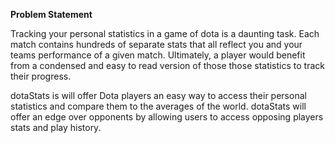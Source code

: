 **Problem Statement**


Tracking your personal statistics in a game of dota is a daunting task. Each match contains hundreds of separate stats that
all reflect you and your teams performance of a given match. Ultimately, a player would benefit from a condensed and easy 
to read version of those those statistics to track their progress.

dotaStats is will offer Dota players an easy way to access their personal statistics and compare them to the averages
of the world. dotaStats will offer an edge over opponents by allowing users to access opposing players stats and play 
history.    